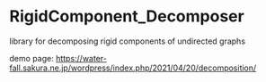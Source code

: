 # RigidComponent_Decomposer
library for decomposing rigid components of undirected graphs

demo page:
https://water-fall.sakura.ne.jp/wordpress/index.php/2021/04/20/decomposition/
